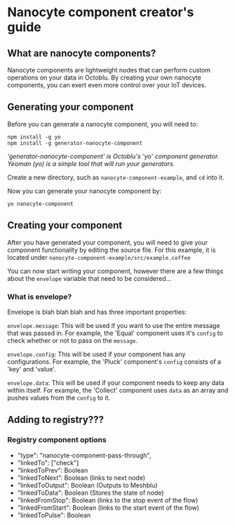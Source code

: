 # Nanocyte component creator's guide

## What are nanocyte components?
Nanocyte components are lightweight nodes that can perform custom operations on your data in Octoblu. By creating your own nanocyte components, you can exert even more control over your IoT devices.

## Generating your component
Before you can generate a nanocyte component, you will need to:
```
npm install -g yo
npm install -g generator-nanocyte-component
```
_'generator-nanocyte-component' is Octoblu's 'yo' component generator. Yeoman (yo) is a simple tool that will run your generators._

Create a new directory, such as `nanocyte-component-example`, and `cd` into it.

Now you can generate your nanocyte component by:
```
yo nanocyte-component
```

## Creating your component
After you have generated your component, you will need to give your component functionality by editing the source file. For this example, it is located under `nanocyte-component-example/src/example.coffee`

You can now start writing your component, however there are a few things about the `envelope` variable that need to be considered...

### What is envelope?
Envelope is blah blah blah and has three important properties:

`envelope.message`: This will be used if you want to use the entire message that was passed in. For example, the 'Equal' component uses it's `config` to check whether or not to pass on the `message`.

`envelope.config`: This will be used if your component has any configurations. For example, the 'Pluck' component's `config` consists of a 'key' and 'value'.

`envelope.data`: This will be used if your component needs to keep any data within itself. For example, the 'Collect' component uses `data` as an array and pushes values from the `config` to it.

## Adding to registry???

### Registry component options
- ”type": "nanocyte-component-pass-through",
- ”linkedTo": ["check"]
- ”linkedToPrev": Boolean 
- ”linkedToNext”: Boolean (links to next node)
- ”linkedToOutput": Boolean  (Outputs to Meshblu)
- ”linkedToData": Boolean (Stores the state of node) 
- ”linkedFromStop": Boolean (links to the stop event of the flow)
- ”linkedFromStart": Boolean (links to the start event of the flow)
- ”linkedToPulse": Boolean